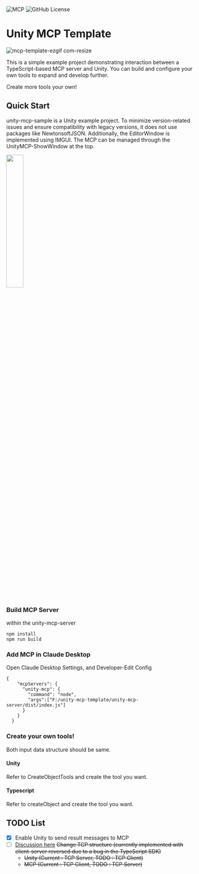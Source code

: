 ![](https://badge.mcpx.dev 'MCP') ![GitHub License](https://img.shields.io/github/license/dunward/unity-mcp-template)
# Unity MCP Template
![mcp-template-ezgif com-resize](https://github.com/user-attachments/assets/eb51b904-3301-4c88-9f7d-8ca3333024f3)

This is a simple example project demonstrating interaction between a TypeScript-based MCP server and Unity. You can build and configure your own tools to expand and develop further.

Create more tools your own!

## Quick Start
unity-mcp-sample is a Unity example project. To minimize version-related issues and ensure compatibility with legacy versions, it does not use packages like NewtonsoftJSON. Additionally, the EditorWindow is implemented using IMGUI. The MCP can be managed through the UnityMCP-ShowWindow at the top.

<img src="https://github.com/user-attachments/assets/48a247b6-29ac-466a-ac7a-afdad377a84f" width=30%, height=30%>

### Build MCP Server
within the unity-mcp-server
```
npm install
npm run build
```

### Add MCP in Claude Desktop
Open Claude Desktop Settings, and Developer-Edit Config
```
{
    "mcpServers": {
      "unity-mcp": {
        "command": "node",
        "args":["F:/unity-mcp-template/unity-mcp-server/dist/index.js"]
      }
    }
  }
```

### Create your own tools!
Both input data structure should be same.
#### Unity
Refer to CreateObjectTools and create the tool you want.

#### Typescript
Refer to createObject and create the tool you want.

## TODO List
- [x] Enable Unity to send result messages to MCP
- [ ] [Discussion here](https://github.com/dunward/unity-mcp-template/issues/1) ~~Change TCP structure (currently implemented with client-server reversed due to a bug in the TypeScript SDK)~~
  - ~~Unity (Current : TCP Server, TODO : TCP Client)~~
  - ~~MCP (Current : TCP Client, TODO : TCP Server)~~
  
